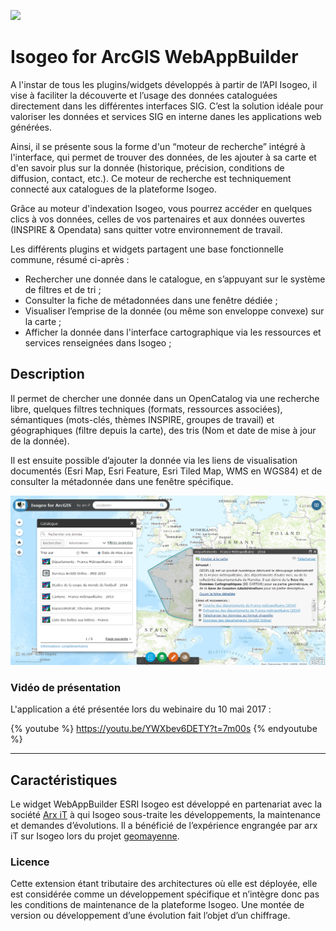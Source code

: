 ![](http://www.isogeo.com/images/logo.png)

# Isogeo for ArcGIS WebAppBuilder

A l'instar de tous les plugins/widgets développés à partir de l’API Isogeo, il vise à faciliter la découverte et l’usage des données cataloguées directement dans les différentes interfaces SIG. C’est la solution idéale pour valoriser les données et services SIG en interne danes les applications web générées.

Ainsi, il se présente sous la forme d'un “moteur de recherche” intégré à l'interface, qui permet de trouver des données, de les ajouter à sa carte et d'en savoir plus sur la donnée (historique, précision, conditions de diffusion, contact, etc.). Ce moteur de recherche est techniquement connecté aux catalogues de la plateforme Isogeo.

Grâce au moteur d'indexation Isogeo, vous pourrez accéder en quelques clics à vos données, celles de vos partenaires et aux données ouvertes (INSPIRE & Opendata) sans quitter votre environnement de travail.

Les différents plugins et widgets partagent une base fonctionnelle commune, résumé ci-après : 

* Rechercher une donnée dans le catalogue, en s’appuyant sur le système de filtres et de tri ;
* Consulter la fiche de métadonnées dans une fenêtre dédiée ;
* Visualiser l’emprise de la donnée (ou même son enveloppe convexe) sur la carte ;
* Afficher la donnée dans l'interface cartographique via les ressources et services renseignées dans Isogeo ;

## Description

Il permet de chercher une donnée dans un OpenCatalog via une recherche libre, quelques filtres techniques (formats, ressources associées), sémantiques (mots-clés, thèmes INSPIRE, groupes de travail) et géographiques (filtre depuis la carte), des tris (Nom et date de mise à jour de la donnée). 

Il est ensuite possible d’ajouter la donnée via les liens de visualisation documentés (Esri Map, Esri Feature, Esri Tiled Map, WMS en WGS84) et de consulter la métadonnée dans une fenêtre spécifique.

![](assets/widget_AGS_arxit.PNG)

### Vidéo de présentation

L'application a été présentée lors du webinaire du 10 mai 2017 :

{% youtube %}
https://youtu.be/YWXbev6DETY?t=7m00s
{% endyoutube %}

---

## Caractéristiques

Le widget WebAppBuilder ESRI Isogeo est développé en partenariat avec la société [Arx iT](http://www.arxit.com/) à qui Isogeo sous-traite les développements, la maintenance et demandes d’évolutions. Il a bénéficié de l’expérience engrangée par arx iT sur Isogeo lors du projet [geomayenne](https://www.geomayenne.fr).

### Licence

Cette extension étant tributaire des architectures où elle est déployée, elle est considérée comme un développement spécifique et n’intègre donc pas les conditions de maintenance de la plateforme Isogeo. Une montée de version ou développement d’une évolution fait l’objet d’un chiffrage.